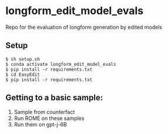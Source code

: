 # longform_edit_model_evals

Repo for the evaluation of longform generation by edited models

## Setup
```
$ sh setup.sh
$ conda activate longform_edit_model_evals  
$ pip install -r requirements.txt
$ cd EasyEdit
$ pip install -r requirements.txt
```

## Getting to a basic sample:

1. Sample from counterfact 
2. Run ROME on these samples 
3. Run them on gpt-j-6B